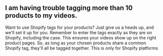 ## I am having trouble tagging more than 10 products to my videos.

Want to use Shopify tags for your products? Just give us a heads up, and we'll set it up for you. Remember to enter the tags exactly as they are on Shopify, including the case. This ensures your videos show up on the right product pages. So, as long as your chosen products share a common Shopify tag, they'll all be tagged together. This is only for Shopify platforms

